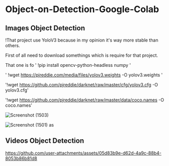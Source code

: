 # Object-on-Detection-Google-Colab

## Images Object Detection
!That project use YoloV3 because in my opinion it's way more stable than others.

First of all need to download somethings which is require for that project.

That one is fo
' !pip install opencv-python-headless numpy '

' !wget https://pjreddie.com/media/files/yolov3.weights -O yolov3.weights '

'!wget https://github.com/pjreddie/darknet/raw/master/cfg/yolov3.cfg -O yolov3.cfg'

'!wget https://github.com/pjreddie/darknet/raw/master/data/coco.names -O coco.names'



![Screenshot (1503)](https://github.com/user-attachments/assets/2f4f1508-37ab-4836-8a33-471ebc4d41c5)

![Screenshot (1501)](https://github.com/user-attachments/assets/4d71a1a3-fb60-4b56-ae78-629c7bea1212)
as


## Videos Object Detection
https://github.com/user-attachments/assets/05d83b9e-d62d-4a9c-88b4-8053b86b81d8
